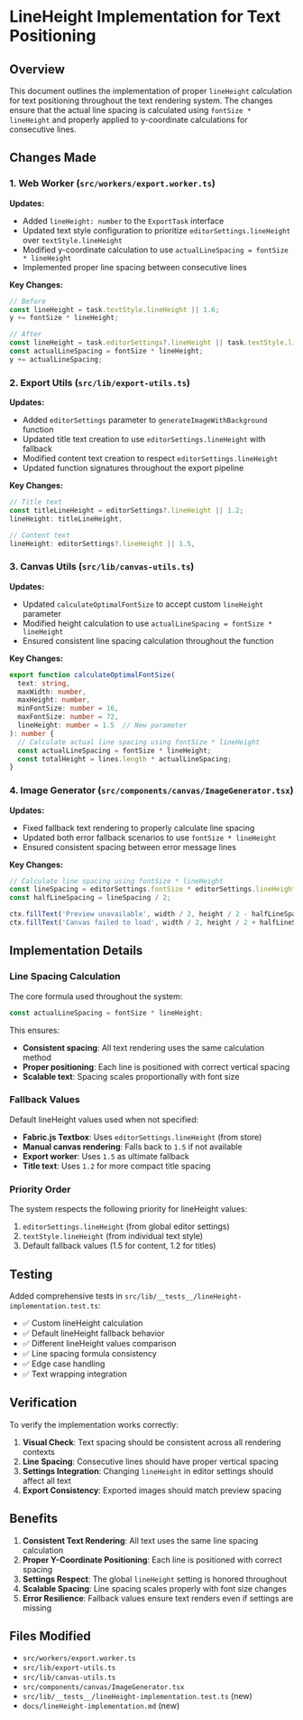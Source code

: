 # LineHeight Implementation for Text Positioning

## Overview

This document outlines the implementation of proper `lineHeight` calculation for text positioning throughout the text rendering system. The changes ensure that the actual line spacing is calculated using `fontSize * lineHeight` and properly applied to y-coordinate calculations for consecutive lines.

## Changes Made

### 1. Web Worker (`src/workers/export.worker.ts`)

**Updates:**
- Added `lineHeight: number` to the `ExportTask` interface
- Updated text style configuration to prioritize `editorSettings.lineHeight` over `textStyle.lineHeight`
- Modified y-coordinate calculation to use `actualLineSpacing = fontSize * lineHeight`
- Implemented proper line spacing between consecutive lines

**Key Changes:**
```typescript
// Before
const lineHeight = task.textStyle.lineHeight || 1.6;
y += fontSize * lineHeight;

// After  
const lineHeight = task.editorSettings?.lineHeight || task.textStyle.lineHeight || 1.5;
const actualLineSpacing = fontSize * lineHeight;
y += actualLineSpacing;
```

### 2. Export Utils (`src/lib/export-utils.ts`)

**Updates:**
- Added `editorSettings` parameter to `generateImageWithBackground` function
- Updated title text creation to use `editorSettings.lineHeight` with fallback
- Modified content text creation to respect `editorSettings.lineHeight`
- Updated function signatures throughout the export pipeline

**Key Changes:**
```typescript
// Title text
const titleLineHeight = editorSettings?.lineHeight || 1.2;
lineHeight: titleLineHeight,

// Content text  
lineHeight: editorSettings?.lineHeight || 1.5,
```

### 3. Canvas Utils (`src/lib/canvas-utils.ts`)

**Updates:**
- Updated `calculateOptimalFontSize` to accept custom `lineHeight` parameter
- Modified height calculation to use `actualLineSpacing = fontSize * lineHeight`
- Ensured consistent line spacing calculation throughout the function

**Key Changes:**
```typescript
export function calculateOptimalFontSize(
  text: string,
  maxWidth: number,
  maxHeight: number,
  minFontSize: number = 16,
  maxFontSize: number = 72,
  lineHeight: number = 1.5  // New parameter
): number {
  // Calculate actual line spacing using fontSize * lineHeight
  const actualLineSpacing = fontSize * lineHeight;
  const totalHeight = lines.length * actualLineSpacing;
}
```

### 4. Image Generator (`src/components/canvas/ImageGenerator.tsx`)

**Updates:**
- Fixed fallback text rendering to properly calculate line spacing
- Updated both error fallback scenarios to use `fontSize * lineHeight`
- Ensured consistent spacing between error message lines   

**Key Changes:**
```typescript
// Calculate line spacing using fontSize * lineHeight
const lineSpacing = editorSettings.fontSize * editorSettings.lineHeight;
const halfLineSpacing = lineSpacing / 2;

ctx.fillText('Preview unavailable', width / 2, height / 2 - halfLineSpacing);
ctx.fillText('Canvas failed to load', width / 2, height / 2 + halfLineSpacing);
```

## Implementation Details

### Line Spacing Calculation

The core formula used throughout the system:
```typescript
const actualLineSpacing = fontSize * lineHeight;
```

This ensures:
- **Consistent spacing**: All text rendering uses the same calculation method
- **Proper positioning**: Each line is positioned with correct vertical spacing
- **Scalable text**: Spacing scales proportionally with font size

### Fallback Values

Default lineHeight values used when not specified:
- **Fabric.js Textbox**: Uses `editorSettings.lineHeight` (from store)
- **Manual canvas rendering**: Falls back to `1.5` if not available
- **Export worker**: Uses `1.5` as ultimate fallback
- **Title text**: Uses `1.2` for more compact title spacing

### Priority Order

The system respects the following priority for lineHeight values:
1. `editorSettings.lineHeight` (from global editor settings)
2. `textStyle.lineHeight` (from individual text style)
3. Default fallback values (1.5 for content, 1.2 for titles)

## Testing

Added comprehensive tests in `src/lib/__tests__/lineHeight-implementation.test.ts`:
- ✅ Custom lineHeight calculation
- ✅ Default lineHeight fallback behavior  
- ✅ Different lineHeight values comparison
- ✅ Line spacing formula consistency
- ✅ Edge case handling
- ✅ Text wrapping integration

## Verification

To verify the implementation works correctly:

1. **Visual Check**: Text spacing should be consistent across all rendering contexts
2. **Line Spacing**: Consecutive lines should have proper vertical spacing
3. **Settings Integration**: Changing `lineHeight` in editor settings should affect all text
4. **Export Consistency**: Exported images should match preview spacing

## Benefits

1. **Consistent Text Rendering**: All text uses the same line spacing calculation
2. **Proper Y-Coordinate Positioning**: Each line is positioned with correct spacing
3. **Settings Respect**: The global `lineHeight` setting is honored throughout
4. **Scalable Spacing**: Line spacing scales properly with font size changes
5. **Error Resilience**: Fallback values ensure text renders even if settings are missing

## Files Modified

- `src/workers/export.worker.ts`
- `src/lib/export-utils.ts` 
- `src/lib/canvas-utils.ts`
- `src/components/canvas/ImageGenerator.tsx`
- `src/lib/__tests__/lineHeight-implementation.test.ts` (new)
- `docs/lineHeight-implementation.md` (new)
